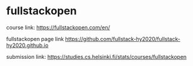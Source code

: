 # fullstackopen

course link: https://fullstackopen.com/en/

fullstackopen page link https://github.com/fullstack-hy2020/fullstack-hy2020.github.io

submission link: https://studies.cs.helsinki.fi/stats/courses/fullstackopen
  